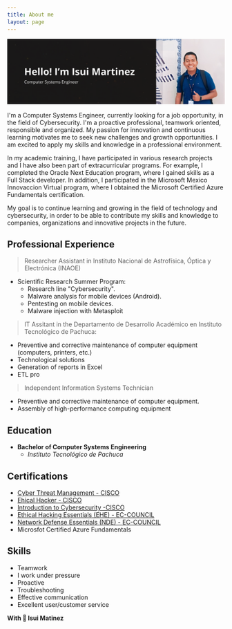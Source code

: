 ```yaml
---
title: About me
layout: page
---
```

![Banner](/assets/about_me_banner.png)

I'm a Computer Systems Engineer, currently looking for a job opportunity, in the field of Cybersecurity. I'm a proactive professional, teamwork oriented, responsible and organized. My passion for innovation and continuous learning motivates me to seek new challenges and growth opportunities. I am excited to apply my skills and knowledge in a professional environment.   

In my academic training, I have participated in various research projects and I have also been part of extracurricular programs. For example, I completed the Oracle Next Education program, where I gained skills as a Full Stack developer. In addition, I participated in the Microsoft Mexico Innovaccion Virtual program, where I obtained the Microsoft Certified Azure Fundamentals certification.  

My goal is to continue learning and growing in the field of technology and cybersecurity, in order to be able to contribute my skills and knowledge to companies, organizations and innovative projects in the future.  


## Professional Experience
> Researcher Assistant in Instituto Nacional de Astrofísica, Óptica y Electrónica (INAOE)
  - Scientific Research Summer Program:
    - Research line "Cybersecurity".
    - Malware analysis for mobile devices (Android).
    - Pentesting on mobile devices.
    - Malware injection with Metasploit
   
> IT Assitant in the Departamento de Desarrollo Académico en Instituto Tecnológico de Pachuca:
  * Preventive and corrective maintenance of computer equipment (computers, printers, etc.)
  * Technological solutions
  * Generation of reports in Excel
  * ETL pro

> Independent Information Systems Technician
  * Preventive and corrective maintenance of computer equipment.
  * Assembly of high-performance computing equipment

## Education

- **Bachelor of Computer Systems Engineering**
  - *Instituto Tecnológico de Pachuca*


## Certifications
* [Cyber Threat Management - CISCO](https://www.credly.com/badges/9cd81d56-413f-40a7-90dc-ad4ad2fe1126/linked_in_profile)
* [Ehical Hacker - CISCO](https://www.credly.com/badges/f1f850ab-1dca-49eb-afaa-1ef63310b5f2/linked_in_profile)
* [Introduction to Cybersecurity -CISCO](https://www.credly.com/badges/02a23cd3-e950-4ef1-8392-7e3cfe66d952/linked_in_profile)
* [Ethical Hacking Essentials (EHE) - EC-COUNCIL](https://codered.eccouncil.org/certificate/9a7e0ba6-1f77-434f-81ec-c4ae1643f3a9?logged=false)
* [Network Defense Essentials (NDE) - EC-COUNCIL](https://codered.eccouncil.org/certificate/2a034f7d-bde4-4046-9d98-f462219a5bd6?logged=false)
* Microsfot Certified Azure Fundamentals

## Skills
* Teamwork
* I work under pressure
* Proactive
* Troubleshooting
* Effective communication
* Excellent user/customer service


**With 💙 Isui Matinez**
